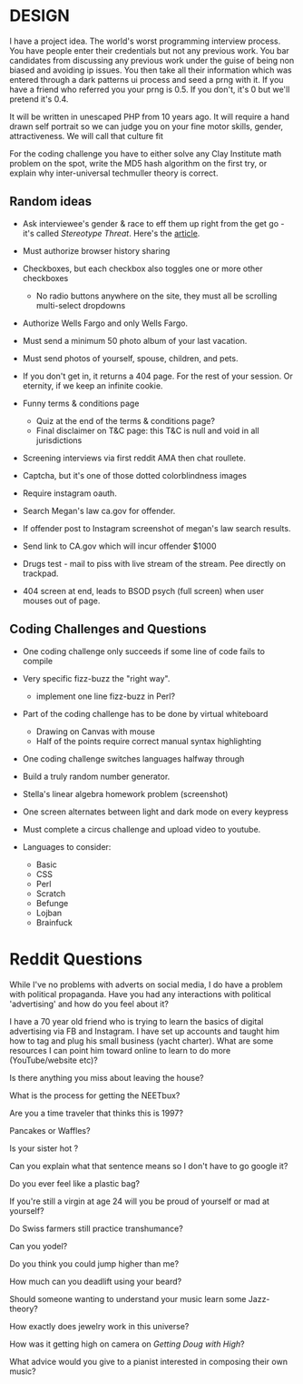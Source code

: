 DESIGN
========

I have a project idea. The world's worst programming interview process. You have people enter their credentials but not any previous work. You bar candidates from discussing any previous work under the guise of being non biased and avoiding ip issues. You then take all their information which was entered through a dark patterns ui process and seed a prng with it. If you have a friend who referred you your prng is 0.5. If you don't, it's 0 but we'll pretend it's 0.4.

It will be written in unescaped PHP from 10 years ago. It will require a hand drawn self portrait so we can judge you on your fine motor skills, gender, attractiveness. We will call that culture fit 

For the coding challenge you have to either solve any Clay Institute math problem on the spot, write the MD5 hash algorithm on the first try, or explain why inter-universal techmuller theory is correct.


## Random ideas

* Ask interviewee's gender & race to eff them up right from the get go - it's called _Stereotype Threat_. Here's the [article](https://onlinelibrary.wiley.com/doi/full/10.1002/ets2.12046).

* Must authorize browser history sharing

* Checkboxes, but each checkbox also toggles one or more other checkboxes
   * No radio buttons anywhere on the site, they must all be scrolling multi-select dropdowns

* Authorize Wells Fargo and only Wells Fargo.

* Must send a minimum 50 photo album of your last vacation.

* Must send photos of yourself, spouse, children, and pets.

* If you don't get in, it returns a 404 page. For the rest of your session. Or eternity, if we keep an infinite cookie.

* Funny terms & conditions page
  * Quiz at the end of the terms & conditions page?
  * Final disclaimer on T&C page: this T&C is null and void in all jurisdictions

* Screening interviews via first reddit AMA then chat roullete.

* Captcha, but it's one of those dotted colorblindness images

* Require instagram oauth.

* Search Megan's law ca.gov for offender.

* If offender post to Instagram screenshot of megan's law search results.

* Send link to CA.gov which will incur offender $1000

* Drugs test - mail to piss with live stream of the stream. Pee directly on trackpad.

* 404 screen at end, leads to BSOD psych (full screen) when user mouses out of page.
## Coding Challenges and Questions
* One coding challenge only succeeds if some line of code fails to compile

* Very specific fizz-buzz the "right way".
  * implement one line fizz-buzz in Perl?
  
* Part of the coding challenge has to be done by virtual whiteboard
  * Drawing on Canvas with mouse
  * Half of the points require correct manual syntax highlighting
* One coding challenge switches languages halfway through
* Build a truly random number generator.
* Stella's linear algebra homework problem (screenshot)
* One screen alternates between light and dark mode on every keypress

* Must complete a circus challenge and upload video to youtube.
* Languages to consider:
  * Basic
  * CSS
  * Perl
  * Scratch
  * Befunge
  * Lojban
  * Brainfuck
  
# Reddit Questions

While I've no problems with adverts on social media, I do have a problem with political propaganda. Have you had any interactions with political 'advertising' and how do you feel about it?

I have a 70 year old friend who is trying to learn the basics of digital advertising via FB and Instagram. I have set up accounts and taught him how to tag and plug his small business (yacht charter). What are some resources I can point him toward online to learn to do more (YouTube/website etc)?

Is there anything you miss about leaving the house? 

What is the process for getting the NEETbux?

Are you a time traveler that thinks this is 1997?

Pancakes or Waffles?

Is your sister hot ?

Can you explain what that sentence means so I don't have to go google it?

Do you ever feel like a plastic bag?

If you're still a virgin at age 24 will you be proud of yourself or mad at yourself?

Do Swiss farmers still practice transhumance?

Can you yodel?

Do you think you could jump higher than me?

How much can you deadlift using your beard?

Should someone wanting to understand your music learn some Jazz-theory?

How exactly does jewelry work in this universe?

How was it getting high on camera on *Getting Doug with High*?

What advice would you give to a pianist interested in composing their own music?
